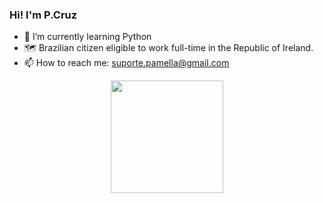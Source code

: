 ### Hi! I'm P.Cruz 

- 🌱 I’m currently learning Python
- 🗺 Brazilian citizen eligible to work full-time in the Republic of Ireland.
- 📫 How to reach me: suporte.pamella@gmail.com

<div align="center">
  <a href="https://github.com/Pamella30">
  <img height="180em" src="https://github-readme-stats.vercel.app/api?username=pamella30&show_icons=true&theme=dark&include_all_commits=true&count_private=true"/>
</div>


  
